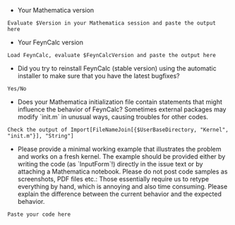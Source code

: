 *  <summary>Your Mathematica version</summary>    

  ```Evaluate $Version in your Mathematica session and paste the output here```

*  <summary>Your FeynCalc version</summary>    

  ```Load FeynCalc, evaluate $FeynCalcVersion and paste the output here```

*  <summary>Did you try to reinstall FeynCalc (stable version) using the automatic installer to make sure that you have the latest bugfixes?</summary>    

  ```Yes/No```

*  <summary>Does your Mathematica initialization file contain statements that might influence the behavior of FeynCalc? Sometimes external packages may modify `init.m` in unusual ways, causing troubles for other codes.</summary>    

  ```Check the output of Import[FileNameJoin[{$UserBaseDirectory, "Kernel", "init.m"}], "String"]``` 

*  <summary>Please provide a minimal working example that illustrates the problem and works on a fresh kernel. The example should be provided either by writing the code (as `InputForm`!) directly in the issue text  or by attaching a Mathematica notebook. Please do not post code samples as screenshots, PDF files etc.: Those essentially require us to retype everything by hand, which is annoying and also time consuming. Please explain the difference between the current behavior and the expected behavior.</summary>    

  ```Paste your code here```
